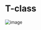 # T-class

![image](https://user-images.githubusercontent.com/89717270/132115065-e15d8d6b-83d7-419c-aea3-ecfb18438593.png)

